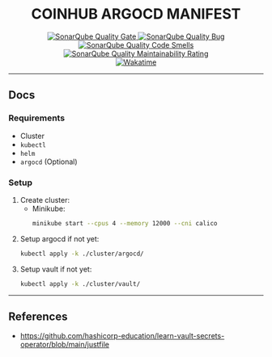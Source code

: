<h1 align=center>
  COINHUB ARGOCD MANIFEST
</h1>

<div align=center>
  <a href="https://sonarcloud.io/summary/new_code?id=coinhub-uit_argocd-manifest">
    <img alt="SonarQube Quality Gate" src="https://sonarcloud.io/api/project_badges/measure?project=coinhub-uit_argocd-manifest&metric=alert_status"/>
  </a>
  <a href="https://sonarcloud.io/summary/new_code?id=coinhub-uit_argocd-manifest">
    <img alt="SonarQube Quality Bug" src="https://sonarcloud.io/api/project_badges/measure?project=coinhub-uit_argocd-manifest&metric=bugs"/>
  </a>
  <a href="https://sonarcloud.io/summary/new_code?id=coinhub-uit_argocd-manifest">
    <img alt="SonarQube Quality Code Smells" src="https://sonarcloud.io/api/project_badges/measure?project=coinhub-uit_argocd-manifest&metric=code_smells"/>
  </a>
  <a href="https://sonarcloud.io/summary/new_code?id=coinhub-uit_argocd-manifest">
    <img alt="SonarQube Quality Maintainability Rating" src="https://sonarcloud.io/api/project_badges/measure?project=coinhub-uit_argocd-manifest&metric=sqale_rating"/>
  </a>
  <br />
  <a href="https://wakatime.com/badge/github/coinhub-uit/argocd-manifest">
    <img alt="Wakatime" src="https://wakatime.com/badge/github/coinhub-uit/argocd-manifest.svg"/>
  </a>
</div>

---

## Docs

### Requirements

- Cluster
- `kubectl`
- `helm`
- `argocd` (Optional)

### Setup

1. Create cluster:
   - Minikube:
     ```sh
     minikube start --cpus 4 --memory 12000 --cni calico
     ```
2. Setup argocd if not yet:
   ```sh
   kubectl apply -k ./cluster/argocd/
   ```
3. Setup vault if not yet:
   ```sh
   kubectl apply -k ./cluster/vault/
   ```

---

## References

- <https://github.com/hashicorp-education/learn-vault-secrets-operator/blob/main/justfile>
